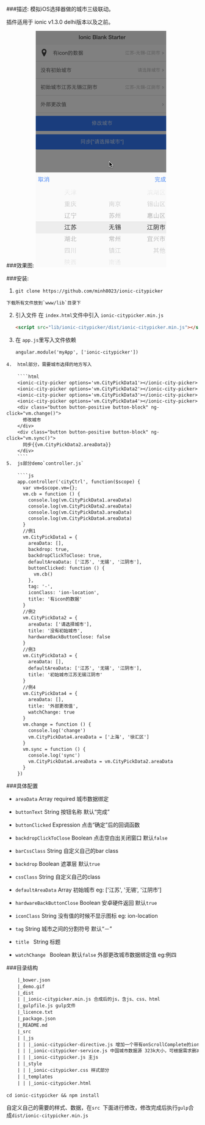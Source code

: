 ###描述:
模拟iOS选择器做的城市三级联动。

插件适用于 ionic v1.3.0 delhi版本以及之前。

###效果图:
![效果图](demo.gif)

###安装:
1.   `git clone https://github.com/minh8023/ionic-citypicker`

	下载所有文件放到`www/lib`目录下

2. 引入文件
	在 `index.html`文件中引入 `ionic-citypicker.min.js`
	
	````html
	<script src="lib/ionic-citypicker/dist/ionic-citypicker.min.js"></script>
	````    
3. 在 `app.js`里写入文件依赖

	````html
	angular.module('myApp', ['ionic-citypicker'])
````
4.  html部分，需要城市选择的地方写入
	
	````html
	<ionic-city-picker options='vm.CityPickData1'></ionic-city-picker>
   	<ionic-city-picker options='vm.CityPickData2'></ionic-city-picker>
   	<ionic-city-picker options='vm.CityPickData3'></ionic-city-picker>
   	<ionic-city-picker options='vm.CityPickData4'></ionic-city-picker>
    <div class="button button-positive button-block" ng-click="vm.change()">
      修改城市
    </div>
    <div class="button button-positive button-block" ng-click="vm.sync()">
      同步{{vm.CityPickData2.areaData}}
    </div>
	````   
5.  js部分demo`controller.js`
	
	````js
	app.controller('cityCtrl', function($scope) {
	  var vm=$scope.vm={};
	  vm.cb = function () {
	    console.log(vm.CityPickData1.areaData)
	    console.log(vm.CityPickData2.areaData)
	    console.log(vm.CityPickData3.areaData)
	    console.log(vm.CityPickData4.areaData)
	  }
	  //例1
	  vm.CityPickData1 = {
	    areaData: [],
	    backdrop: true,
	    backdropClickToClose: true,
	    defaultAreaData: ['江苏', '无锡', '江阴市'],
	    buttonClicked: function () {
	      vm.cb()
	    },
	    tag: '-',
	    iconClass: 'ion-location',
	    title: '有icon的数据'
	  }
	  //例2
	  vm.CityPickData2 = {
	    areaData: ['请选择城市'],
	    title: '没有初始城市',
	    hardwareBackButtonClose: false
	  }
	  //例3
	  vm.CityPickData3 = {
	    areaData: [],
	    defaultAreaData: ['江苏', '无锡', '江阴市'],
	    title: '初始城市江苏无锡江阴市'
	  }
	  //例4
	  vm.CityPickData4 = {
	    areaData: [],
	    title: '外部更改值',
	    watchChange: true
	  }
	  vm.change = function () {
	    console.log('change')
	    vm.CityPickData4.areaData = ['上海', '徐汇区']
	  }
	  vm.sync = function () {
	    console.log('sync')
	    vm.CityPickData4.areaData = vm.CityPickData2.areaData
	  }
	})
````

###具体配置
* `areaData` Array required 城市数据绑定

* `buttonText` String 按钮名称 默认“完成”

* `buttonClicked` Expression 点击“确定”后的回调函数

* `backdropClickToClose` Boolean  点击空白出关闭窗口 默认`false`

* `barCssClass` String 自定义自己的bar class

* `backdrop` Boolean 遮罩层 默认`true`

* `cssClass` String 自定义自己的class

* `defaultAreaData` Array 初始城市 eg: ['江苏', '无锡', '江阴市']

* `hardwareBackButtonClose` Boolean  安卓硬件返回 默认`true`

* `iconClass` String 没有值的时候不显示图标 eg: ion-location

* `tag` String 城市之间的分割符号 默认“－”

* `title ` String 标题

* `watchChange ` Boolean 默认`false` 外部更改城市数据绑定值 eg:例四

###目录结构

````html
	|_bower.json
	|_demo.gif
	|_dist
	| |_ionic-citypicker.min.js 合成后的js，含js、css、html
	|_gulpfile.js gulp文件
	|_licence.txt
	|_package.json
	|_README.md
	|_src
	| |_js
	| | |_ionic-citypicker-directive.js 增加一个带有onScrollComplete的ionScroll指令
	| | |_ionic-citypicker-service.js 中国城市数据源 323k大小，可根据需求删减
	| | |_ionic-citypicker.js 主js
	| |_style
	| | |_ionic-citypicker.css 样式部分
	| |_templates
	| | |_ionic-citypicker.html
````
`cd ionic-citypicker && npm install`

自定义自己的需要的样式、数据，在`src `下面进行修改，修改完成后执行`gulp`合成`dist/ionic-citypicker.min.js`




